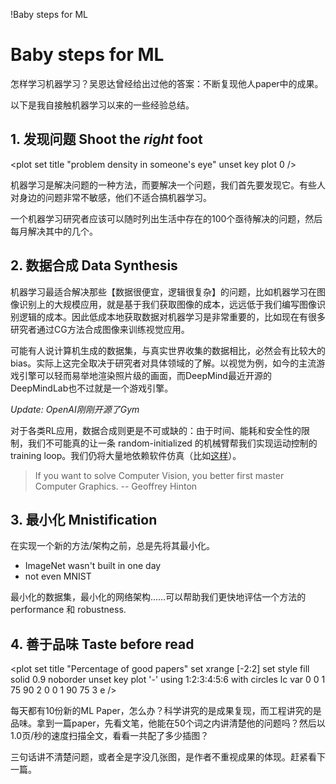 !Baby steps for ML

# Baby steps for ML

怎样学习机器学习？吴恩达曾经给出过他的答案：不断复现他人paper中的成果。

以下是我自接触机器学习以来的一些经验总结。

## 1. 发现问题 Shoot the *right* foot

<plot
set title "problem density in someone's eye"
unset key
plot 0
/>

机器学习是解决问题的一种方法，而要解决一个问题，我们首先要发现它。有些人对身边的问题非常不敏感，他们不适合搞机器学习。

一个机器学习研究者应该可以随时列出生活中存在的100个亟待解决的问题，然后每月解决其中的几个。

## 2. 数据合成 Data Synthesis

机器学习最适合解决那些【数据很便宜，逻辑很复杂】的问题，比如机器学习在图像识别上的大规模应用，就是基于我们获取图像的成本，远远低于我们编写图像识别逻辑的成本。因此低成本地获取数据对机器学习是非常重要的，比如现在有很多研究者通过CG方法合成图像来训练视觉应用。

可能有人说计算机生成的数据集，与真实世界收集的数据相比，必然会有比较大的bias。实际上这完全取决于研究者对具体领域的了解。以视觉为例，如今的主流游戏引擎可以轻而易举地渲染照片级的画面，而DeepMind最近开源的DeepMindLab也不过就是一个游戏引擎。

*Update: OpenAI刚刚开源了Gym*

对于各类RL应用，数据合成则更是不可或缺的：由于时间、能耗和安全性的限制，我们不可能真的让一条 random-initialized 的机械臂帮我们实现运动控制的 training loop。我们仍将大量地依赖软件仿真（比如[这样](https://drive.google.com/file/d/0B4nMjK_Q9AcRODlmZGd4QUVXVG8/view)）。

> If you want to solve Computer Vision, you better first master Computer Graphics. -- Geoffrey Hinton

## 3. 最小化 Mnistification

在实现一个新的方法/架构之前，总是先将其最小化。

- ImageNet wasn't built in one day
- not even MNIST

最小化的数据集，最小化的网络架构……可以帮助我们更快地评估一个方法的 performance 和 robustness.

## 4. 善于品味 Taste before read

<plot
set title "Percentage of good papers"
set xrange [-2:2]
set style fill solid 0.9 noborder
unset key
plot '-' using 1:2:3:4:5:6 with circles lc var
0    0    1    75    90    2
0    0    1   90    75    3
e
/>

每天都有10份新的ML Paper，怎么办？科学讲究的是成果复现，而工程讲究的是品味。拿到一篇paper，先看文笔，他能在50个词之内讲清楚他的问题吗？然后以1.0页/秒的速度扫描全文，看看一共配了多少插图？

三句话讲不清楚问题，或者全是字没几张图，是作者不重视成果的体现。赶紧看下一篇。
